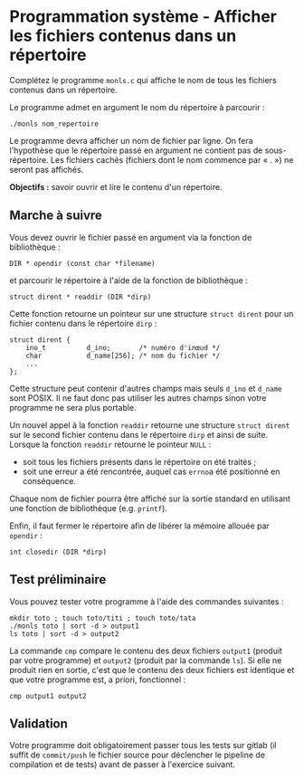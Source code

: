 # Programmation système - Afficher les fichiers contenus dans un répertoire

Complétez le programme `monls.c` qui affiche le nom de tous les fichiers contenus dans un répertoire.

Le programme admet en argument le nom du répertoire à parcourir :

    ./monls nom_repertoire

Le programme devra afficher un nom de fichier par ligne.
On fera l'hypothèse que le répertoire passé en argument ne contient pas de sous-répertoire.
Les fichiers cachés (fichiers dont le nom commence par « . ») ne seront pas affichés.

**Objectifs :** savoir ouvrir et lire le contenu d'un répertoire.

## Marche à suivre

Vous devez ouvrir le fichier passé en argument via la fonction de bibliothèque :

    DIR * opendir (const char *filename)

et parcourir le répertoire à l'aide de la fonction de bibliothèque :

    struct dirent * readdir (DIR *dirp)

Cette fonction retourne un pointeur sur une structure `struct dirent` pour un fichier contenu dans le répertoire `dirp` :

    struct dirent {
        ino_t          d_ino;       /* numéro d'inœud */
        char           d_name[256]; /* nom du fichier */
        ...
    };

Cette structure peut contenir d'autres champs mais seuls `d_ino` et `d_name` sont POSIX. Il ne faut donc pas utiliser les autres champs sinon votre programme ne sera plus portable.

Un nouvel appel à la fonction `readdir` retourne une structure `struct dirent` sur le second fichier contenu dans le répertoire `dirp` et ainsi de suite. Lorsque la fonction `readdir` retourne le pointeur `NULL` :
- soit tous les fichiers présents dans le répertoire on été traités ;
- soit une erreur a été rencontrée, auquel cas `errno`a été positionné en conséquence.

Chaque nom de fichier pourra être affiché sur la sortie standard en utilisant une fonction de bibliothèque (e.g. `printf`).

Enfin, il faut fermer le répertoire afin de libérer la mémoire allouée par `opendir` :

    int closedir (DIR *dirp)

## Test préliminaire

Vous pouvez tester votre programme à l'aide des commandes suivantes :

    mkdir toto ; touch toto/titi ; touch toto/tata
    ./monls toto | sort -d > output1
    ls toto | sort -d > output2

La commande `cmp` compare le contenu des deux fichiers `output1` (produit par votre programme) et `output2` (produit par la commande `ls`).
Si elle ne produit rien en sortie, c'est que le contenu des deux fichiers est identique et que votre programme est, a priori, fonctionnel :

    cmp output1 output2

## Validation

Votre programme doit obligatoirement passer tous les tests sur gitlab (il suffit de `commit/push` le fichier source pour déclencher le pipeline de compilation et de tests) avant de passer à l'exercice suivant.
